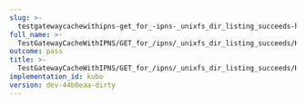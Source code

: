 ```yaml
---
slug: >-
  testgatewaycachewithipns-get_for_-ipns-_unixfs_dir_listing_succeeds-header_x-ipfs-path
full_name: >-
  TestGatewayCacheWithIPNS/GET_for_/ipns/_unixfs_dir_listing_succeeds/Header_X-Ipfs-Path
outcome: pass
title: >-
  TestGatewayCacheWithIPNS/GET_for_/ipns/_unixfs_dir_listing_succeeds/Header_X-Ipfs-Path
implementation_id: kubo
version: dev-44b0eaa-dirty
---
```


